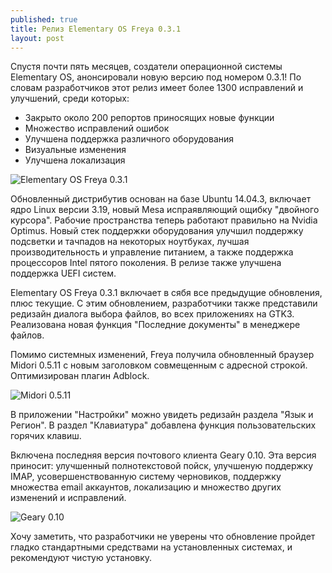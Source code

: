 ```yaml
---
published: true
title: Релиз Elementary OS Freya 0.3.1
layout: post
---
```

Спустя почти пять месяцев, создатели операционной системы Elementary OS, анонсировали новую версию под номером 0.3.1! По словам разработчиков этот релиз имеет более 1300 исправлений и улучшений, среди которых:

* Закрыто около 200 репортов приносящих новые функции
* Множество исправлений ошибок
* Улучшена поддержка различного оборудования
* Визуальные изменения
* Улучшена локализация

<!--more-->

![Elementary OS Freya 0.3.1](https://leto45h.storage.yandex.net/rdisk/deb3c2c88efe3d89281198bea06b2586135d22e71f224d6c86f31f1c44758bcd/inf/9SJ-PVATomT8KMFxpWgVQnGQ_ZmrbeCsAFv0jIoXhJo69NpGEMPdClM0at10B5hJ0FW4DC5RDGPGIcjbO5H0KQ==?uid=0&filename=elementary-os-freya-0-3-1.jpg&disposition=inline&hash=&limit=0&content_type=image%2Fjpeg&tknv=v2&rtoken=cd6415057376f5df692d7ea90e255092&force_default=no&ycrid=na-e46e2f06e07dfca533c36ee12ac9f47f-downloader7g)

Обновленный дистрибутив основан на базе Ubuntu 14.04.3, включает ядро Linux версии 3.19, новый Mesa испраявляющий ощибку "двойного курсора". Рабочие пространства теперь работают правильно на Nvidia Optimus. Новый стек поддержки оборудования улучшил поддержку подсветки и тачпадов на некоторых ноутбуках, лучшая производительность и управление питанием, а также поддержка процессоров Intel пятого поколения. В релизе также улучшена поддержка UEFI систем.

Elementary OS Freya 0.3.1 включает в сябя все предыдущие обновления, плюс текущие. С этим обновлением, разработчики также представили редизайн диалога выбора файлов, во всех приложениях на GTK3. Реализована новая функция "Последние документы" в менеджере файлов.

Помимо системных изменений, Freya получила обновленный браузер Midori 0.5.11 с новым заголовком совмещенным с адресной строкой. Оптимизирован плагин Adblock.

![Midori 0.5.11](https://leto16e.storage.yandex.net/rdisk/b52888ad9617ab16823871b6940e676896e9b1d62f9698ad9bbcd78620524527/inf/esMSLwig-DXPeO3NWH8Xn3gLlA2tQzo7K55cM0mndMyMYikyGAsS--Bl49PXu0PKioCW5K1ASd0R4487eaZwDA==?uid=0&filename=midory-0-5-11.jpg&disposition=inline&hash=&limit=0&content_type=image%2Fjpeg&tknv=v2&rtoken=cd6415057376f5df692d7ea90e255092&force_default=no&ycrid=na-75e6b9acff9ac905cd59b6d11ebbfc50-downloader7g)

В приложении "Настройки" можно увидеть редизайн раздела "Язык и Регион". В раздел "Клавиатура" добавлена функция пользовательских горячих клавиш.

Включена последняя версия почтового клиента Geary 0.10. Эта версия приносит: улучшенный полнотекстовой пойск, улучшеную поддержку IMAP, усовершенствованную систему черновиков, поддержку множества email аккаунтов, локализацию и множество других изменений и исправлений.

![Geary 0.10](https://leto8e.storage.yandex.net/rdisk/b4e83838e43d3f73164e9803099a56fa8bd01306dc20b5386920542edaa208bf/inf/HLUH70aGqyR5rRI77Ej44ICdLX5jKMt5d2C7e7JEioRpzUIsbaou6qwrs6YLCAZGpVkiEoao-6G__jjjy3JGzg==?uid=0&filename=geary-0-10.jpg&disposition=inline&hash=&limit=0&content_type=image%2Fjpeg&tknv=v2&rtoken=cd6415057376f5df692d7ea90e255092&force_default=no&ycrid=na-369eb2bfdaab1d2740811dd4b7748313-downloader9g)

Хочу заметить, что разработчики не уверены что обновление пройдет гладко стандартными средствами на установленных системах, и рекомендуют чистую установку.